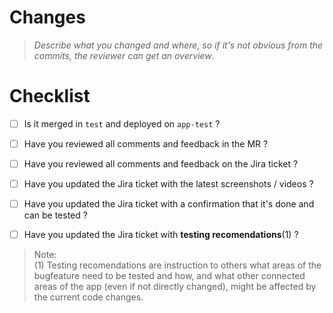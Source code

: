 # Changes
> _Describe what you changed and where, so if it's not obvious from the commits, the reviewer can get an overview_.

# Checklist

- [ ] Is it merged in `test` and deployed on `app-test` ?  
- [ ] Have you reviewed all comments and feedback in the MR ?  
- [ ] Have you reviewed all comments and feedback on the Jira ticket ?  
- [ ] Have you updated the Jira ticket with the latest screenshots / videos ?  
- [ ] Have you updated the Jira ticket with a confirmation that it's done and can be tested ?  
- [ ] Have you updated the Jira ticket with **testing recomendations**(1) ?


> Note:  
> (1) Testing recomendations are instruction to others what areas of the bugfeature need to be tested and how, and what other connected areas of the app (even if not directly changed), might be affected by the current code changes.

